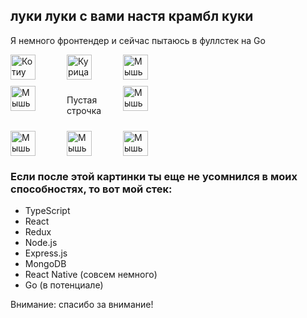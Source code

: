 ## луки луки с вами настя крамбл куки

Я немного фронтендер и сейчас пытаюсь в фуллстек на Go

<div style="
  display: grid;
  grid-template-columns: repeat(3, 80px);
  grid-gap: 10px;
  width: fit-content;
  ">
  <img src="https://i.pinimg.com/736x/e2/67/7d/e2677d29af3debed17ef017ab2eb25ba.jpg" alt="Котиу" width="auto" height="40">
  <img src="https://i.pinimg.com/1200x/1f/2a/ef/1f2aef68c861e5b1f1b75099194852f2.jpg" alt="Курица" width="auto" height="40">
  <img src="https://i.pinimg.com/736x/b5/45/9e/b5459ea29424e4cf783ebae57d2d7ae2.jpg" alt="Мышь" width="auto" height="40">
  
  <img src="https://i.pinimg.com/736x/b5/45/9e/b5459ea29424e4cf783ebae57d2d7ae2.jpg" alt="Мышь" width="auto" height="40">
  <p>Пустая строчка</p>
  <img src="https://i.pinimg.com/736x/b5/45/9e/b5459ea29424e4cf783ebae57d2d7ae2.jpg" alt="Мышь" width="auto" height="40">
  
  <img src="https://i.pinimg.com/736x/b5/45/9e/b5459ea29424e4cf783ebae57d2d7ae2.jpg" alt="Мышь" width="auto" height="40">
  <img src="https://i.pinimg.com/736x/b5/45/9e/b5459ea29424e4cf783ebae57d2d7ae2.jpg" alt="Мышь" width="auto" height="40">
  <img src="https://i.pinimg.com/736x/b5/45/9e/b5459ea29424e4cf783ebae57d2d7ae2.jpg" alt="Мышь" width="auto" height="40">
</div>

### Если после этой картинки ты еще не усомнился в моих способностях, то вот мой стек:
- TypeScript
- React
- Redux
- Node.js
- Express.js
- MongoDB
- React Native (совсем немного)
- Go (в потенциале)

Внимание: спасибо за внимание!
